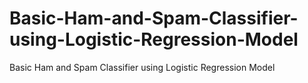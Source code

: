 # Basic-Ham-and-Spam-Classifier-using-Logistic-Regression-Model
Basic Ham and Spam Classifier using Logistic Regression Model
